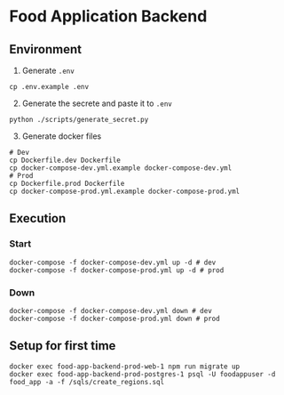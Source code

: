 # Food Application Backend

## Environment

1. Generate `.env`

```shell
cp .env.example .env
```

2. Generate the secrete and paste it to `.env`

```shell
python ./scripts/generate_secret.py
```

3. Generate docker files

```shell
# Dev
cp Dockerfile.dev Dockerfile
cp docker-compose-dev.yml.example docker-compose-dev.yml
# Prod
cp Dockerfile.prod Dockerfile
cp docker-compose-prod.yml.example docker-compose-prod.yml
```

## Execution

### Start

```shell
docker-compose -f docker-compose-dev.yml up -d # dev
docker-compose -f docker-compose-prod.yml up -d # prod
```

### Down

```shell
docker-compose -f docker-compose-dev.yml down # dev
docker-compose -f docker-compose-prod.yml down # prod
```

## Setup for first time

```shell
docker exec food-app-backend-prod-web-1 npm run migrate up
docker exec food-app-backend-prod-postgres-1 psql -U foodappuser -d food_app -a -f /sqls/create_regions.sql
```
